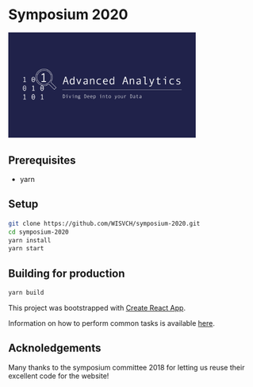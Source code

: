 # Symposium 2020

<img src="src/assets/logo/Logo_symposium_tekst_donkerblauw.svg" alt="Advanced Analytics: Diving Deep into your Data" width="75%" />

## Prerequisites
- yarn

## Setup
```bash
git clone https://github.com/WISVCH/symposium-2020.git
cd symposium-2020
yarn install
yarn start
```

## Building for production
```bash
yarn build
```

This project was bootstrapped with [Create React App](https://github.com/facebookincubator/create-react-app).

Information on how to perform common tasks is available [here](https://github.com/facebook/create-react-app/blob/master/packages/react-scripts/template/README.md).

## Acknoledgements
Many thanks to the symposium committee 2018 for letting us reuse their excellent code for the website!

